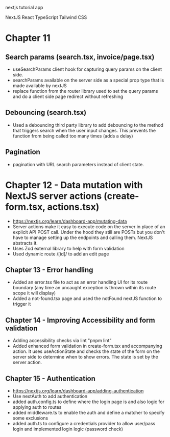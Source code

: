 nextjs tutorial app

NextJS
React
TypeScript
Tailwind CSS

# Chapter 11

## Search params (search.tsx, invoice/page.tsx)
- useSearchParams client hook for capturing query params on the client side.  
- searchParams available on the server side as a special prop type that is made available by nextJS
- replace function from the router library used to set the query params and do a client side page redirect without refreshing

## Debouncing (search.tsx) 
- Used a debouncing third party library to add debouncing to the method that triggers search when the user input changes.  This prevents the function from being called too many times (adds a delay)

## Pagination
- pagination with URL search parameters instead of client state.

# Chapter 12 - Data mutation with NextJS server actions (create-form.tsx, actions.tsx)
- https://nextjs.org/learn/dashboard-app/mutating-data
- Server actions make it easy to execute code on the server in place of an explicit API POST call.  Under the hood they still are POSTs but you don't have to manage setting up the endpoints and calling them.  NextJS abstracts it.
- Uses Zod external library to help with form validation
- Used dynamic route /[id]/ to add an edit page

## Chapter 13 - Error handling
- Added an error.tsx file to act as an error handling UI for its route boundary (any time an uncaught exception is thrown within its route scope it will display)
- Added a not-found.tsx page and used the notFound nextJS function to trigger it

## Chapter 14 - Improving Accessibility and form validation
- Adding accessibility checks via lint "pnpm lint"
- Added enhanced form validation in create-form.tsx and accompanying action.  It uses useActionState and checks the state of the form on the server side to determine when to show errors.  The state is set by the server action.

## Chapter 15 - Authentication
- https://nextjs.org/learn/dashboard-app/adding-authentication
- Use nextAuth to add authentication
- added auth.config.ts to define where the login page is and also logic for applying auth to routes
- added middleware.ts to enable the auth and define a matcher to specify some exclusions
- added auth.ts to configure a credentials provider to allow user/pass login and implemented login logic (password check)